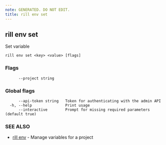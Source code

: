 ```yaml
---
note: GENERATED. DO NOT EDIT.
title: rill env set
---
```

## rill env set

Set variable

```
rill env set <key> <value> [flags]
```

### Flags

```
      --project string   
```

### Global flags

```
      --api-token string   Token for authenticating with the admin API
  -h, --help               Print usage
      --interactive        Prompt for missing required parameters (default true)
```

### SEE ALSO

* [rill env](env.md)	 - Manage variables for a project

